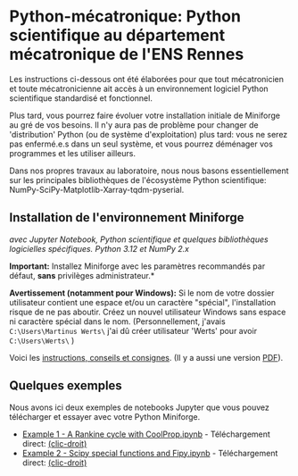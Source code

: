 # Python-mécatronique: Python scientifique au département mécatronique de l'ENS Rennes

Les instructions ci-dessous ont été élaborées pour que tout mécatronicien et toute mécatronicienne ait accès à un environnement logiciel Python scientifique standardisé et fonctionnel.

Plus tard, vous pourrez faire évoluer votre installation initiale de Miniforge au gré de vos besoins. Il n'y aura pas de problème pour changer de 'distribution' Python (ou de système d'exploitation) plus tard: vous ne serez pas enfermé.e.s dans un seul système, et vous pourrez déménager vos programmes et les utiliser ailleurs.

Dans nos propres travaux au laboratoire, nous nous basons essentiellement sur les principales bibliothèques de l'écosystème Python scientifique: NumPy-SciPy-Matplotlib-Xarray-tqdm-pyserial.

## Installation de l'environnement Miniforge

*avec Jupyter Notebook, Python scientifique et quelques bibliothèques logicielles spécifiques. Python 3.12 et NumPy 2.x*

__Important:__ Installez Miniforge avec les paramètres recommandés par défaut, __sans__ privilèges administrateur.*

__Avertissement (notamment pour Windows):__ Si le nom de votre dossier utilisateur contient une espace et/ou un caractère "spécial", l'installation risque de ne pas aboutir. Créez un nouvel utilisateur Windows sans espace ni caractère spécial dans le nom. (Personnellement, j'avais `C:\Users\Martinus Werts\` j'ai dû créer utilisateur 'Werts' pour avoir `C:\Users\Werts\` )

Voici les [instructions, conseils et consignes](mektro_installation_scientific_python_gfm.md). (Il y a aussi une version [PDF](mektro_installation_scientific_python_gfm.pdf)).

## Quelques exemples

Nous avons ici deux exemples de notebooks Jupyter que vous pouvez télécharger et essayer avec votre Python Miniforge.

- [Example 1 - A Rankine cycle with CoolProp.ipynb](./Example%201%20-%20A%20Rankine%20cycle%20with%20CoolProp.ipynb) - Téléchargement direct: [(clic-droit)](https://raw.githubusercontent.com/mhvwerts/Python-mecatronique/master/Example%201%20-%20A%20Rankine%20cycle%20with%20CoolProp.ipynb)
- [Example 2 - Scipy special functions and Fipy.ipynb](./Example%202%20-%20Scipy%20special%20functions%20and%20Fipy.ipynb) - Téléchargement direct: [(clic-droit)](https://raw.githubusercontent.com/mhvwerts/Python-mecatronique/master/Example%202%20-%20Scipy%20special%20functions%20and%20Fipy.ipynb)


